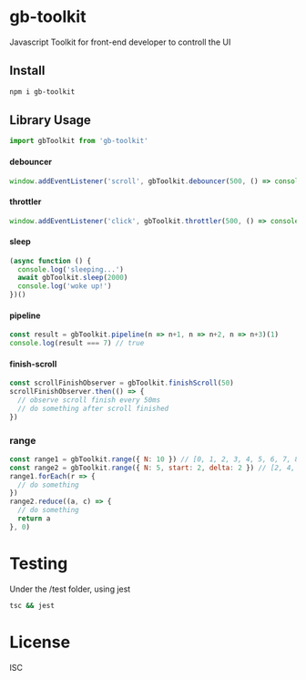 # gb-toolkit
Javascript Toolkit for front-end developer to controll the UI

## Install
```bash
npm i gb-toolkit
```

## Library Usage
```javascript
import gbToolkit from 'gb-toolkit'
```

#### debouncer
```javascript
window.addEventListener('scroll', gbToolkit.debouncer(500, () => console.log('debounced event callback fire')))
```

#### throttler
```javascript
window.addEventListener('click', gbToolkit.throttler(500, () => console.log('throttled event callback fire')))
```

#### sleep
```javascript
(async function () {
  console.log('sleeping...')
  await gbToolkit.sleep(2000)
  console.log('woke up!')
})()
```

#### pipeline
```javascript
const result = gbToolkit.pipeline(n => n+1, n => n+2, n => n+3)(1)
console.log(result === 7) // true
```

#### finish-scroll
```javascript
const scrollFinishObserver = gbToolkit.finishScroll(50)
scrollFinishObserver.then(() => {
  // observe scroll finish every 50ms
  // do something after scroll finished
})
```

### range
```javascript
const range1 = gbToolkit.range({ N: 10 }) // [0, 1, 2, 3, 4, 5, 6, 7, 8, 9]
const range2 = gbToolkit.range({ N: 5, start: 2, delta: 2 }) // [2, 4, 6, 8, 10]
range1.forEach(r => {
  // do something
})
range2.reduce((a, c) => {
  // do something
  return a
}, 0)
```

# Testing
Under the /test folder, using jest
```bash
tsc && jest
```

# License
ISC